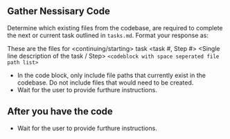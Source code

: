 ## Gather Nessisary Code

Determine which existing files from the codebase, are required to complete the next or current task outlined in `tasks.md`. Format your response as: 

These are the files for <continuing/starting> task <task #, Step #>
<Single line description of the task / Step>
```<codeblock with space seperated file path list>``` 

- In the code block, only include file paths that currently exist in the codebase. Do not include files that would need to be created.
- Wait for the user to provide furthure instructions.

## After you have the code

- Wait for the user to provide furthure instructions.